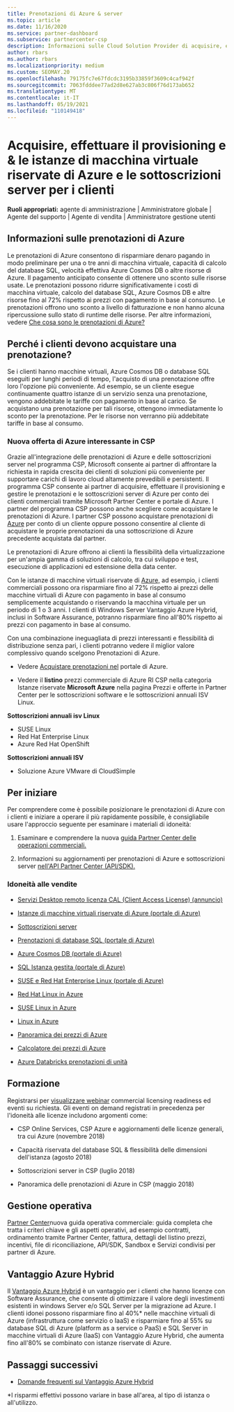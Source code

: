 ```yaml
---
title: Prenotazioni di Azure & server
ms.topic: article
ms.date: 11/16/2020
ms.service: partner-dashboard
ms.subservice: partnercenter-csp
description: Informazioni sulle Cloud Solution Provider di acquisire, effettuare il provisioning e gestire le prenotazioni di Azure e le sottoscrizioni server per i clienti.
author: rbars
ms.author: rbars
ms.localizationpriority: medium
ms.custom: SEOMAY.20
ms.openlocfilehash: 79175fc7e67fdcdc3195b33859f3609c4caf942f
ms.sourcegitcommit: 7063fdddee77ad2d8e627ab3c806f76d173ab652
ms.translationtype: MT
ms.contentlocale: it-IT
ms.lasthandoff: 05/19/2021
ms.locfileid: "110149418"
---
```

# <a name="acquire-provision--manage-azure-reserved-vm-instances-ri--server-subscriptions-for-customers"></a>Acquisire, effettuare il provisioning e & le istanze di macchina virtuale riservate di Azure e le sottoscrizioni server per i clienti


**Ruoli appropriati:** agente di amministrazione | Amministratore globale | Agente del supporto | Agente di vendita | Amministratore gestione utenti


## <a name="what-are-azure-reservations"></a>Informazioni sulle prenotazioni di Azure

Le prenotazioni di Azure consentono di risparmiare denaro pagando in modo preliminare per una o tre anni di macchina virtuale, capacità di calcolo del database SQL, velocità effettiva Azure Cosmos DB o altre risorse di Azure. Il pagamento anticipato consente di ottenere uno sconto sulle risorse usate. Le prenotazioni possono ridurre significativamente i costi di macchina virtuale, calcolo del database SQL, Azure Cosmos DB e altre risorse fino al 72% rispetto ai prezzi con pagamento in base al consumo. Le prenotazioni offrono uno sconto a livello di fatturazione e non hanno alcuna ripercussione sullo stato di runtime delle risorse. Per altre informazioni, vedere [Che cosa sono le prenotazioni di Azure?](/azure/billing/billing-save-compute-costs-reservations)

## <a name="why-should-customers-buy-a-reservation"></a>Perché i clienti devono acquistare una prenotazione?

Se i clienti hanno macchine virtuali, Azure Cosmos DB o database SQL eseguiti per lunghi periodi di tempo, l'acquisto di una prenotazione offre loro l'opzione più conveniente. Ad esempio, se un cliente esegue continuamente quattro istanze di un servizio senza una prenotazione, vengono addebitate le tariffe con pagamento in base al carico. Se acquistano una prenotazione per tali risorse, ottengono immediatamente lo sconto per la prenotazione. Per le risorse non verranno più addebitate tariffe in base al consumo.

### <a name="compelling-new-azure-offer-in-csp"></a>Nuova offerta di Azure interessante in CSP

Grazie all'integrazione delle prenotazioni di Azure e delle sottoscrizioni server nel programma CSP, Microsoft consente ai partner di affrontare la richiesta in rapida crescita dei clienti di soluzioni più conveniente per supportare carichi di lavoro cloud altamente prevedibili e persistenti. Il programma CSP consente ai partner di acquisire, effettuare il provisioning e gestire le prenotazioni e le sottoscrizioni server di Azure per conto dei clienti commerciali tramite Microsoft Partner Center e portale di Azure.
I partner del programma CSP possono anche scegliere come acquistare le prenotazioni di Azure. I partner CSP possono acquistare prenotazioni di [Azure](azure-reservations-buying.md) per conto di un cliente oppure possono consentire al cliente di acquistare le proprie prenotazioni da una sottoscrizione di Azure precedente acquistata dal partner. [](give-customers-permission.md)

Le prenotazioni di Azure offrono ai clienti la flessibilità della virtualizzazione per un'ampia gamma di soluzioni di calcolo, tra cui sviluppo e test, esecuzione di applicazioni ed estensione della data center.

Con le istanze di macchine virtuali riservate di [Azure,](https://azure.microsoft.com/pricing/reserved-vm-instances/) ad esempio, i clienti commerciali possono ora risparmiare fino al 72% rispetto ai prezzi delle macchine virtuali di Azure con pagamento in base al consumo semplicemente acquistando o riservando la macchina virtuale per un periodo di 1 o 3 anni. I clienti di Windows Server Vantaggio Azure Hybrid, inclusi in Software Assurance, potranno risparmiare fino all'80% rispetto ai prezzi con pagamento in base al consumo.

Con una combinazione ineguagliata di prezzi interessanti e flessibilità di distribuzione senza pari, i clienti potranno vedere il miglior valore complessivo quando scelgono Prenotazioni di Azure.

- Vedere [Acquistare prenotazioni nel](/azure/cost-management-billing/reservations/prepare-buy-reservation#purchase-reservations) portale di Azure.

- Vedere il **listino** prezzi commerciale di Azure RI CSP [](https://partner.microsoft.com/dashboard/sell/pricingandoffers) nella categoria Istanze riservate **Microsoft Azure** nella pagina Prezzi e offerte in Partner Center per le sottoscrizioni software e le sottoscrizioni annuali ISV Linux.


 
**Sottoscrizioni annuali isv Linux**

- SUSE Linux
- Red Hat Enterprise Linux
- Azure Red Hat OpenShift

**Sottoscrizioni annuali ISV**

- Soluzione Azure VMware di CloudSimple

## <a name="getting-started"></a>Per iniziare

Per comprendere come è possibile posizionare le prenotazioni di Azure con i clienti e iniziare a operare il più rapidamente possibile, è consigliabile usare l'approccio seguente per esaminare i materiali di idoneità:

1. Esaminare e comprendere la nuova [guida Partner Center delle operazioni commerciali.](https://partner.microsoft.com/resources/detail/partner-center-new-commerce-operations-guide-pdf)

2. Informazioni su aggiornamenti per prenotazioni di Azure e sottoscrizioni server [nell'API Partner Center (API/SDK).](/partner-center/develop/purchase-azure-reserved-vm-instances)


### <a name="sales-readiness"></a>Idoneità alle vendite

- [Servizi Desktop remoto licenza CAL (Client Access License) (annuncio)](https://cloudblogs.microsoft.com/windowsserver/2018/10/03/remote-desktop-services-2019-generally-available-with-windows-server-2019/)

- [Istanze di macchine virtuali riservate di Azure (portale di Azure)](/azure/virtual-machines/windows/prepay-reserved-vm-instances)

- [Sottoscrizioni server](./csp-software-subscriptions.md)

- [Prenotazioni di database SQL (portale di Azure)](/azure/sql-database/sql-database-reserved-capacity)

- [Azure Cosmos DB (portale di Azure)](/azure/cosmos-db/cosmos-db-reserved-capacity)

- [SQL Istanza gestita (portale di Azure)](/azure/sql-database/sql-database-managed-instance)

- [SUSE e Red Hat Enterprise Linux (portale di Azure)](/azure/virtual-machines/linux/prepay-suse-software-charges)

- [Red Hat Linux in Azure](https://azure.com/redhat)

- [SUSE Linux in Azure](https://azure.microsoft.com/overview/linux-on-azure/suse/)

- [Linux in Azure](https://azure.microsoft.com/overview/linux-on-azure/)

- [Panoramica dei prezzi di Azure](https://azure.microsoft.com/pricing/)

- [Calcolatore dei prezzi di Azure](https://azure.microsoft.com/pricing/calculator)

- [Azure Databricks prenotazioni di unità](/azure/billing/billing-prepay-databricks-reserved-capacity)


## <a name="training"></a>Formazione

Registrarsi per [visualizzare webinar](https://commercial-licensing.eventbuilder.com/FY2019_ALL) commercial licensing readiness ed eventi su richiesta.
Gli eventi on demand registrati in precedenza per l'idoneità alle licenze includono argomenti come:

- CSP Online Services, CSP Azure e aggiornamenti delle licenze generali, tra cui Azure (novembre 2018)

- Capacità riservata del database SQL & flessibilità delle dimensioni dell'istanza (agosto 2018)

- Sottoscrizioni server in CSP (luglio 2018)

- Panoramica delle prenotazioni di Azure in CSP (maggio 2018)

## <a name="operations"></a>Gestione operativa

[Partner Center](https://partner.microsoft.com/resources/detail/partner-center-new-commerce-operations-guide-pdf)nuova guida operativa commerciale: guida completa che tratta i criteri chiave e gli aspetti operativi, ad esempio contratti, ordinamento tramite Partner Center, fattura, dettagli del listino prezzi, incentivi, file di riconciliazione, API/SDK, Sandbox e Servizi condivisi per partner di Azure.

## <a name="azure-hybrid-benefit"></a>Vantaggio Azure Hybrid

Il [Vantaggio Azure Hybrid](https://azure.microsoft.com/pricing/hybrid-benefit) è un vantaggio per i clienti che hanno licenze con Software Assurance, che consente di ottimizzare il valore degli investimenti esistenti in windows Server e/o SQL Server per la migrazione ad Azure. I clienti idonei possono risparmiare fino al 40%* nelle macchine virtuali di Azure (infrastruttura come servizio o IaaS) e risparmiare fino al 55% su database SQL di Azure (platform as a service o PaaS) e SQL Server in macchine virtuali di Azure (IaaS) con Vantaggio Azure Hybrid, che aumenta fino all'80% se combinato con istanze riservate di Azure.

## <a name="next-steps"></a>Passaggi successivi

- [Domande frequenti sul Vantaggio Azure Hybrid](https://azure.microsoft.com/pricing/hybrid-benefit/faq/)

*I risparmi effettivi possono variare in base all'area, al tipo di istanza o all'utilizzo.